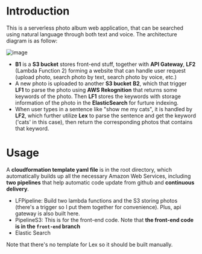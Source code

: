# Introduction
This is a serverless photo album web application, that can be searched using natural language through both text and voice. The architecture diagram is as follow:

![image](https://user-images.githubusercontent.com/20517842/81481568-2748ec80-91ff-11ea-8ab4-d4d73bd18b2a.png)


- **B1** is a **S3 bucket** stores front-end stuff, together with **API Gateway**, **LF2** (Lambda Function 2) forming a website that can handle user request (upload photo, search photo by text, search photo by voice, etc.)
- A new photo is uploaded to another **S3 bucket** **B2**, which that trigger **LF1** to parse the photo using **AWS Rekognition** that returns some keywords of the photo. Then **LF1** stores the keywords with storage information of the photo in the **ElasticSearch** for furture indexing.
- When user types in a sentence like "show me my cats", it is handled by **LF2**, which further utilize **Lex** to parse the sentence and get the keyword ('cats' in this case), then return the corresponding photos that contains that keyword.


# Usage

A **cloudformation template yaml file** is in the root directory, which automatically builds up all the necessary Amazon Web Services, including **two pipelines** that help automatic code update from github and **continuous delivery**.

- LFPipeline: Build two lambda functions and the S3 storing photos (there's a trigger so I put them together for convenience). Plus, api gateway is also built here.
- PipelineS3: This is for the front-end code. Note that **the front-end code is in the `front-end` branch**
- Elastic Search

Note that there's no template for Lex so it should be built manually.